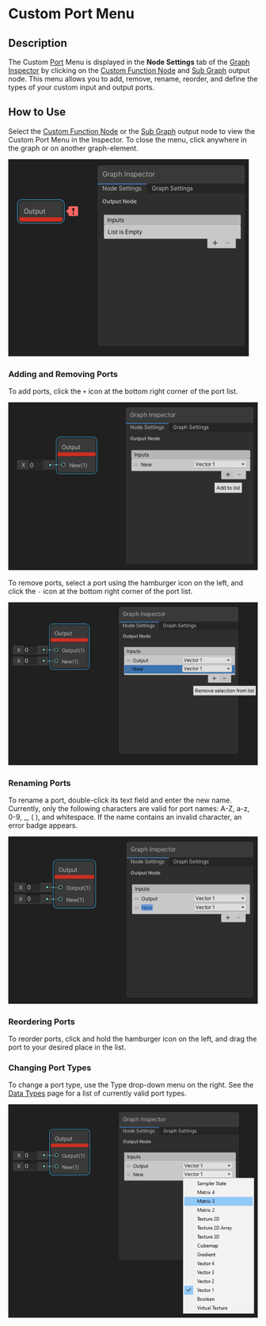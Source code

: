 # Custom Port Menu

## Description 
The Custom [Port](Port.md) Menu is displayed in the **Node Settings** tab of the [Graph Inspector](Internal-Inspector) by clicking on the [Custom Function Node](Custom-Function-Node.md) and [Sub Graph](Sub-graph.md) output node. This menu allows you to add, remove, rename, reorder, and define the types of your custom input and output ports. 

## How to Use 
Select the [Custom Function Node](Custom-Function-Node.md) or the [Sub Graph](Sub-graph.md) output node to view the Custom Port Menu in the Inspector. To close the menu, click anywhere in the graph or on another graph-element. 

![01](images/Custom-Port-Menu-Empty.png)

### Adding and Removing Ports
To add ports, click the `+` icon at the bottom right corner of the port list. 

![02](images/Custom-Port-Menu-Add.png)

To remove ports, select a port using the hamburger icon on the left, and click the `-` icon at the bottom right corner of the port list.

![03](images/Custom-Port-Menu-Remove.png)

### Renaming Ports
To rename a port, double-click its text field and enter the new name. Currently, only the following characters are valid for port names: A-Z, a-z, 0-9, _, ( ), and whitespace. If the name contains an invalid character, an error badge appears.

![04](images/Custom-Port-Menu-Rename.png)

### Reordering Ports
To reorder ports, click and hold the hamburger icon on the left, and drag the port to your desired place in the list.

### Changing Port Types
To change a port type, use the Type drop-down menu on the right. See the [Data Types](Data-Types.md) page for a list of currently valid port types.

![05](images/Custom-Port-Menu-Type.png)
